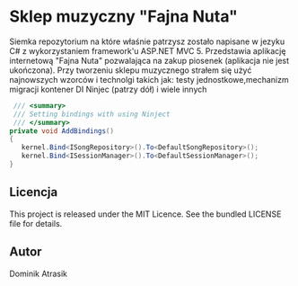 # Sklep muzyczny "Fajna Nuta"
Siemka
repozytorium na które właśnie patrzysz zostało napisane w jezyku C# z wykorzystaniem framework'u ASP.NET MVC 5. Przedstawia aplikację
internetową "Fajna Nuta" pozwalająca na zakup piosenek (aplikacja nie jest ukończona). Przy tworzeniu sklepu muzycznego 
strałem się użyć najnowszych wzorców i technolgi takich jak: testy jednostkowe,mechanizm migracji kontener DI Ninjec (patrzy dół)
i wiele innych


```c#
 /// <summary>
 /// Setting bindings with using Ninject
 /// </summary>
private void AddBindings()
{
   kernel.Bind<ISongRepository>().To<DefaultSongRepository>();
   kernel.Bind<ISessionManager>().To<DefaultSessionManager>();
}
```


## Licencja

This project is released under the MIT Licence. See the bundled LICENSE file for details.

## Autor

Dominik Atrasik
